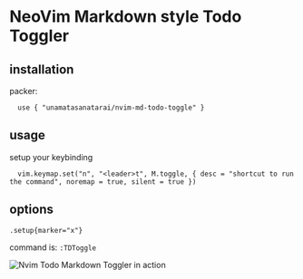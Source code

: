 # NeoVim Markdown style Todo Toggler

## installation

packer:
```
  use { "unamatasanatarai/nvim-md-todo-toggle" }
```



## usage

setup your keybinding
```
  vim.keymap.set("n", "<leader>t", M.toggle, { desc = "shortcut to run the command", noremap = true, silent = true })
```

## options

```
.setup{marker="x"}
```

command is: `:TDToggle`

![Nvim Todo Markdown Toggler in action](toggler.gif)

